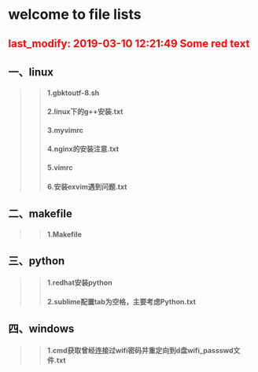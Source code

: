 

welcome to file lists
====
<font color='red'>last_modify: 2019-03-10 12:21:49</font>
<span style="color: red"> Some red text </span>
-------
## 一、linux<br>
>> ####    1.gbktoutf-8.sh
>> ####    2.linux下的g++安装.txt
>> ####    3.myvimrc
>> ####    4.nginx的安装注意.txt
>> ####    5.vimrc
>> ####    6.安装exvim遇到问题.txt




## 二、makefile<br>
>> ####    1.Makefile




## 三、python<br>
>> ####    1.redhat安装python
>> ####    2.sublime配置tab为空格，主要考虑Python.txt




## 四、windows<br>
>> ####    1.cmd获取曾经连接过wifi密码并重定向到d盘wifi_passswd文件.txt




